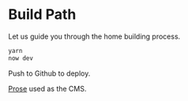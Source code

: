 # Build Path

Let us guide you through the home building process.

```sh
yarn
now dev
```

Push to Github to deploy.

[Prose](https://prose.io) used as the CMS.
